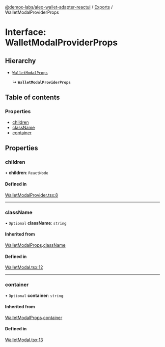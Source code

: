 [@demox-labs/aleo-wallet-adapter-reactui](../README.md) / [Exports](../modules.md) / WalletModalProviderProps

# Interface: WalletModalProviderProps

## Hierarchy

- [`WalletModalProps`](WalletModalProps.md)

  ↳ **`WalletModalProviderProps`**

## Table of contents

### Properties

- [children](WalletModalProviderProps.md#children)
- [className](WalletModalProviderProps.md#classname)
- [container](WalletModalProviderProps.md#container)

## Properties

### children

• **children**: `ReactNode`

#### Defined in

[WalletModalProvider.tsx:8](https://github.com/demox-labs/aleo-wallet-adapter/blob/77a8a54/packages/ui/src/WalletModalProvider.tsx#L8)

___

### className

• `Optional` **className**: `string`

#### Inherited from

[WalletModalProps](WalletModalProps.md).[className](WalletModalProps.md#classname)

#### Defined in

[WalletModal.tsx:12](https://github.com/demox-labs/aleo-wallet-adapter/blob/77a8a54/packages/ui/src/WalletModal.tsx#L12)

___

### container

• `Optional` **container**: `string`

#### Inherited from

[WalletModalProps](WalletModalProps.md).[container](WalletModalProps.md#container)

#### Defined in

[WalletModal.tsx:13](https://github.com/demox-labs/aleo-wallet-adapter/blob/77a8a54/packages/ui/src/WalletModal.tsx#L13)
